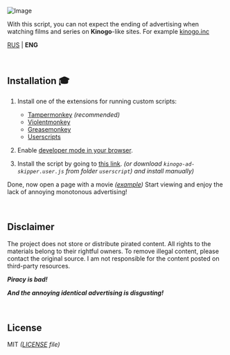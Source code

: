 ![Image](/assets/favicon.pbg)

With this script, you can not expect the ending of advertising when watching films and series on **Kinogo**-like sites. For example [kinogo.inc](https://kinogo.inc/)

[RUS](README.md) | **ENG**

<br>

## Installation 🎓

1. Install one of the extensions for running custom scripts:

    - [Tampermonkey](https://www.tampermonkey.net/) _(recommended)_
    - [Violentmonkey](https://violentmonkey.github.io/)
    - [Greasemonkey](https://www.greasespot.net/)
    - [Userscripts](https://github.com/quoid/userscripts)

2. Enable [developer mode in your browser](https://www.tampermonkey.net/faq.php?locale=ru#Q209).

3. Install the script by going to [this link](https://github.com/olegfour3/Kinogo-AD-skipper/raw/main/userscript/kinogo-ad-skipper.user.js). _(or download `kinogo-ad-skipper.user.js` from folder `userscript`) and install manually)_

Done, now open a page with a movie _([example](https://kinogo.inc/films/15-sverhestestvennoe-1-sezon-2024.html))_ Start viewing and enjoy the lack of annoying monotonous advertising!

<br>

## Disclaimer

The project does not store or distribute pirated content. All rights to the materials belong to their rightful owners. To remove illegal content, please contact the original source. I am not responsible for the content posted on third-party resources.

**_Piracy is bad!_**

**_And the annoying identical advertising is disgusting!_**

<br>

## License

MIT _([LICENSE](https://github.com/olegfour3/Kinogo-AD-skipper/blob/main/LICENSE) file)_
